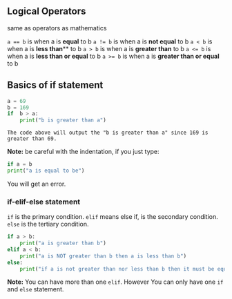 ## Logical Operators
same as operators as mathematics

`a == b`  is when a is **equal** to b
`a != b`  is when a is **not equal** to b
`a < b`  is when a is **less than**** to b
`a > b`  is when a is **greater than** to b
`a <= b`  is when a is **less than or equal** to b
`a >= b`  is when a is **greater than or equal** to b

## Basics of if statement
```python
a = 69
b = 169
if  b > a:
	print("b is greater than a")
```
	The code above will output the "b is greater than a" since 169 is greater than 69.

**Note:** be careful with the indentation, if you just type:
```python
if a = b
print("a is equal to be")
```
You will get an error.

### if-elif-else statement
`if`  is the primary condition.  `elif`  means else if, is the secondary condition. `else`  is the tertiary condition.

```python
if a > b:
	print("a is greater than b")
elif a < b:
	print("a is NOT greater than b then a is less than b")
else:
	print("if a is not greater than nor less than b then it must be equal to b")
```
**Note:** You can have more than one `elif`. However You can only have one `if`  and `else`  statement.